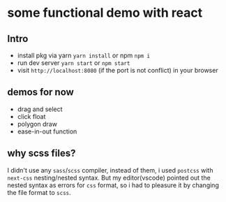 # some functional demo with react

## Intro

- install pkg via yarn `yarn install` or npm `npm i`
- run dev server `yarn start` or `npm start`
- visit `http://localhost:8080` (if the port is not conflict) in your browser

## demos for now

- drag and select
- click float
- polygon draw
- ease-in-out function

## why scss files?

I didn't use any `sass`/`scss` compiler, instead of them, i used `postcss` with `next-css` nesting/nested syntax.
But my editor(vscode) pointed out the nested syntax as errors for `css` format, so i had to pleasure it by changing the file format to `scss`.